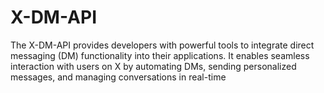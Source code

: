 # X-DM-API
The X-DM-API provides developers with powerful tools to integrate direct messaging (DM) functionality into their applications. It enables seamless interaction with users on X by automating DMs, sending personalized messages, and managing conversations in real-time
